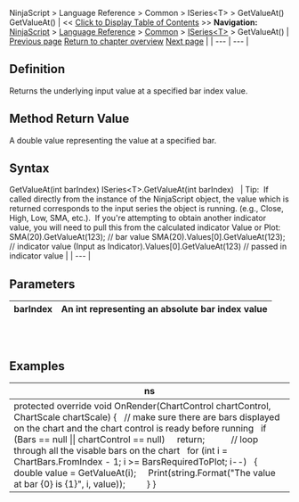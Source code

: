 ﻿
NinjaScript \> Language Reference \> Common \> ISeries\<T\> \> GetValueAt()
GetValueAt()
| \<\< [Click to Display Table of Contents](getvalueat.md) \>\> **Navigation:**     [NinjaScript](ninjascript-1.md) \> [Language Reference](language_reference_wip-1.md) \> [Common](common-1.md) \> [ISeries\<T\>](iseriest-1.md) \> GetValueAt() | [Previous page](iseries_count-1.md) [Return to chapter overview](iseriest-1.md) [Next page](isvaliddatapoint-1.md) |
| --- | --- |
## Definition
Returns the underlying input value at a specified bar index value.
 
## Method Return Value
A double value representing the value at a specified bar.
 
## Syntax
GetValueAt(int barIndex)
ISeries\<T\>.GetValueAt(int barIndex)
 
| Tip:  If called directly from the instance of the NinjaScript object, the value which is returned corresponds to the input series the object is running. (e.g., Close, High, Low, SMA, etc.).  If you're attempting to obtain another indicator value, you will need to pull this from the calculated indicator Value or Plot:   SMA(20).GetValueAt(123); // bar value SMA(20).Values\[0].GetValueAt(123); // indicator value (Input as Indicator).Values\[0].GetValueAt(123) // passed in indicator value |
| --- |

## Parameters
| barIndex | An int representing an absolute bar index value |
| --- | --- |

## 
 
## Examples
| ns |
| --- |
| protected override void OnRender(ChartControl chartControl, ChartScale chartScale) {    // make sure there are bars displayed on the chart and the chart control is ready before running    if (Bars \=\= null \|\| chartControl \=\= null)      return;            // loop through all the visable bars on the chart    for (int i \= ChartBars.FromIndex \- 1; i \>\= BarsRequiredToPlot; i\-\-)    {      double value \= GetValueAt(i);      Print(string.Format("The value at bar {0} is {1}", i, value));          } } |
